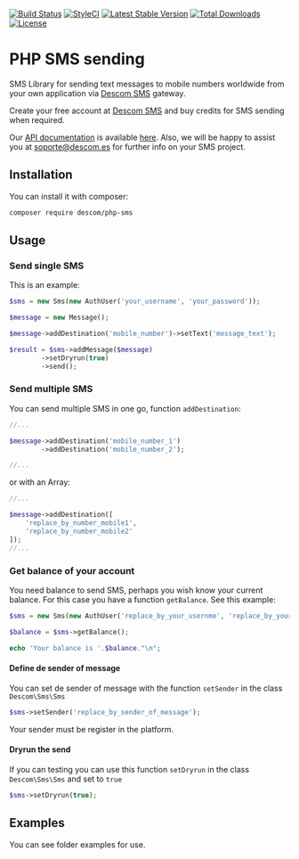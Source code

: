 [![Build Status](https://img.shields.io/travis/descom-es/php-sms/master.svg?style=flat-square)](https://travis-ci.org/descom-es/php-sms)
[![StyleCI](https://styleci.io/repos/103265304/shield)](https://styleci.io/repos/103265304)
[![Latest Stable Version](https://poser.pugx.org/descom/php-sms/version?format=flat-square)](https://packagist.org/packages/descom/php-sms)
[![Total Downloads](https://poser.pugx.org/descom/php-sms/downloads?format=flat-square)](https://packagist.org/packages/descom/php-sms)
[![License](https://poser.pugx.org/descom/php-sms/license?format=flat-square)](https://packagist.org/packages/descom/php-sms)
# PHP SMS sending

SMS Library for sending text messages to mobile numbers worldwide from your own application via [Descom SMS](https://www.descomsms.com) gateway.

Create your free account at [Descom SMS](https://www.descomsms.com) and buy credits for SMS sending when required.

Our [API documentation](https://api.descomsms.com) is available [here](https://api.descomsms.com). Also, we will be happy to assist you at soporte@descom.es for further info on your SMS project.  

## Installation

You can install it with composer:

```bash
composer require descom/php-sms
```

## Usage


### Send single SMS

This is an example:

```php
$sms = new Sms(new AuthUser('your_username', 'your_password'));

$message = new Message();

$message->addDestination('mobile_number')->setText('message_text');

$result = $sms->addMessage($message)
        ->setDryrun(true)
        ->send();
```

### Send multiple SMS
You can send multiple SMS in one go, function `addDestination`:


```php
//...

$message->addDestination('mobile_number_1')
        ->addDestination('mobile_number_2');

//...
```

or with an Array:

```php
//...

$message->addDestination([
    'replace_by_number_mobile1',
    'replace_by_number_mobile2'
]);
//...
```

### Get balance of your account

You need balance to send SMS, perhaps you wish know your current balance. For this
case you have a function `getBalance`. See this example:

```php
$sms = new Sms(new AuthUser('replace_by_your_usernme', 'replace_by_your_password'));

$balance = $sms->getBalance();

echo 'Your balance is '.$balance."\n";
```


#### Define de sender of message

You can set de sender of message with the function `setSender` in the
class `Descom\Sms\Sms`

```php
$sms->setSender('replace_by_sender_of_message');
```
Your sender must be register in the platform.

#### Dryrun the send

If you can testing you can use this function `setDryrun` in the class `Descom\Sms\Sms` and set to `true`

```php
$sms->setDryrun(true);
```


## Examples

You can see folder examples for use.
